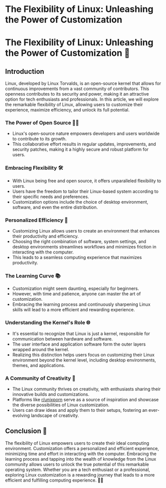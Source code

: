 # The Flexibility of Linux: Unleashing the Power of Customization


<!--more-->

# The Flexibility of Linux: Unleashing the Power of Customization 🐧

## Introduction
Linux, developed by Linux Torvalds, is an open-source kernel that allows for continuous improvements from a vast community of contributors. This openness contributes to its security and power, making it an attractive option for tech enthusiasts and professionals. In this article, we will explore the remarkable flexibility of Linux, allowing users to customize their experience, maximize efficiency, and unlock its full potential.

 ### The Power of Open Source 👨‍💻
- Linux's open-source nature empowers developers and users worldwide to contribute to its growth.
- This collaborative effort results in regular updates, improvements, and security patches, making it a highly secure and robust platform for users.

### Embracing Flexibility 🛠️
- With Linux being free and open source, it offers unparalleled flexibility to users.
- Users have the freedom to tailor their Linux-based system according to their specific needs and preferences.
- Customization options include the choice of desktop environment, software, and even the entire distribution.

### Personalized Efficiency 🚀
- Customizing Linux allows users to create an environment that enhances their productivity and efficiency.
- Choosing the right combination of software, system settings, and desktop environments streamlines workflows and minimizes friction in interacting with the computer.
- This leads to a seamless computing experience that maximizes productivity.

### The Learning Curve 📚
- Customization might seem daunting, especially for beginners.
- However, with time and patience, anyone can master the art of customization.
- Embracing the learning process and continuously sharpening Linux skills will lead to a more efficient and rewarding experience.

### Understanding the Kernel's Role 🌐
- It's essential to recognize that Linux is just a kernel, responsible for communication between hardware and software.
- The user interface and application software form the outer layers wrapped around the kernel.
- Realizing this distinction helps users focus on customizing their Linux environment beyond the kernel level, including desktop environments, themes, and applications.

### A Community of Creativity 🧠
- The Linux community thrives on creativity, with enthusiasts sharing their innovative builds and customizations.
- Platforms like [r/unixporn](https://reddit.com/r/unixporn/) serve as a source of inspiration and showcase the diverse possibilities of Linux customization.
- Users can draw ideas and apply them to their setups, fostering an ever-evolving landscape of creativity.

## Conclusion 🏁
The flexibility of Linux empowers users to create their ideal computing environment. Customization offers a personalized and efficient experience, minimizing time and effort in interacting with the computer. Embracing the learning process and tapping into the wealth of knowledge from the Linux community allows users to unlock the true potential of this remarkable operating system. Whether you are a tech enthusiast or a professional, exploring Linux customization is a rewarding journey that leads to a more efficient and fulfilling computing experience. 🚀🌟


